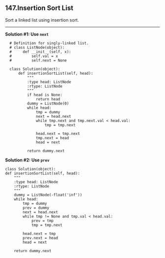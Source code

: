 ## 147.Insertion Sort List

Sort a linked list using insertion sort.

---
**Solution #1: Use `next`**

      # Definition for singly-linked list.
      # class ListNode(object):
      #     def __init__(self, x):
      #         self.val = x
      #         self.next = None

      class Solution(object):
          def insertionSortList(self, head):
              """
              :type head: ListNode
              :rtype: ListNode
              """
              if head is None:
                  return head
              dummy = ListNode(0)
              while head:
                  tmp = dummy
                  next = head.next
                  while tmp.next and tmp.next.val < head.val:
                      tmp = tmp.next

                  head.next = tmp.next
                  tmp.next = head
                  head = next

              return dummy.next
              
              
**Solution #2: Use `prev`**

    class Solution(object):
    def insertionSortList(self, head):
        """
        :type head: ListNode
        :rtype: ListNode
        """
        dummy = ListNode(-float('inf'))
        while head:
            tmp = dummy
            prev = dummy
            next = head.next
            while tmp != None and tmp.val < head.val:
                prev = tmp
                tmp = tmp.next
                
            head.next = tmp
            prev.next = head
            head = next
            
        return dummy.next


